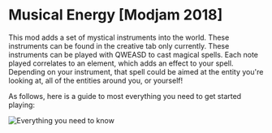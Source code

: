 # Musical Energy [Modjam 2018]

This mod adds a set of mystical instruments into the world. These instruments can be found in the creative tab only currently. These instruments can be played with QWEASD to cast magical spells. Each note played correlates to an element, which adds an effect to your spell. Depending on your instrument, that spell could be aimed at the entity you're looking at, all of the entities around you, or yourself!

As follows, here is a guide to most everything you need to get started playing:

![Everything you need to know](https://i.imgur.com/lEVpNJU.png)